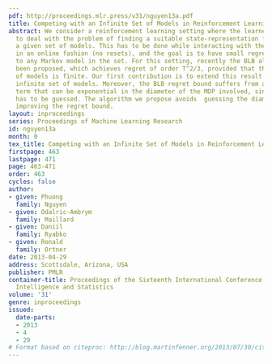 ```yaml
---
pdf: http://proceedings.mlr.press/v31/nguyen13a.pdf
title: Competing with an Infinite Set of Models in Reinforcement Learning
abstract: We consider a reinforcement learning setting where the learner also has
  to deal with the problem of finding a suitable state-representation function from
  a given set of models. This has to be done while interacting with the environment
  in an online fashion (no resets), and the goal is to have small regret with respect
  to any Markov model in the set. For this setting, recently the BLB algorithm has
  been proposed, which achieves regret of order T^2/3, provided that the given set
  of models is finite. Our first contribution is to extend this result to a countably
  infinite set of models. Moreover, the BLB regret bound suffers from an additive
  term that can be exponential in the diameter of the MDP involved, since the diameter
  has to be guessed. The algorithm we propose avoids  guessing the diameter, thus
  improving the regret bound.
layout: inproceedings
series: Proceedings of Machine Learning Research
id: nguyen13a
month: 0
tex_title: Competing with an Infinite Set of Models in Reinforcement Learning
firstpage: 463
lastpage: 471
page: 463-471
order: 463
cycles: false
author:
- given: Phuong
  family: Nguyen
- given: Odalric-Ambrym
  family: Maillard
- given: Daniil
  family: Ryabko
- given: Ronald
  family: Ortner
date: 2013-04-29
address: Scottsdale, Arizona, USA
publisher: PMLR
container-title: Proceedings of the Sixteenth International Conference on Artificial
  Intelligence and Statistics
volume: '31'
genre: inproceedings
issued:
  date-parts:
  - 2013
  - 4
  - 29
# Format based on citeproc: http://blog.martinfenner.org/2013/07/30/citeproc-yaml-for-bibliographies/
---
```

